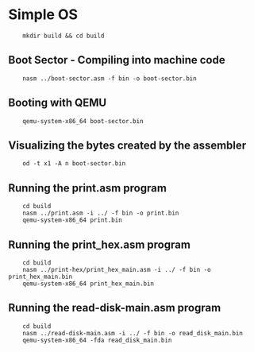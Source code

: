 # Simple OS

        mkdir build && cd build

## Boot Sector - Compiling into machine code

        nasm ../boot-sector.asm -f bin -o boot-sector.bin

## Booting with QEMU

        qemu-system-x86_64 boot-sector.bin

## Visualizing the bytes created by the assembler

        od -t x1 -A n boot-sector.bin

## Running the print.asm program

        cd build
        nasm ../print.asm -i ../ -f bin -o print.bin
        qemu-system-x86_64 print.bin
        
## Running the print_hex.asm program

        cd build
        nasm ../print-hex/print_hex_main.asm -i ../ -f bin -o print_hex_main.bin
        qemu-system-x86_64 print_hex_main.bin

## Running the read-disk-main.asm program

        cd build
        nasm ../read-disk-main.asm -i ../ -f bin -o read_disk_main.bin
        qemu-system-x86_64 -fda read_disk_main.bin
        